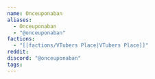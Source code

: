 ```yaml
---
name: Onceuponaban
aliases:
  - Onceuponaban
  - "@onceuponaban"
factions:
  - "[[factions/VTubers Place|VTubers Place]]"
reddit: 
discord: "@onceuponaban"
tags:
---
```

